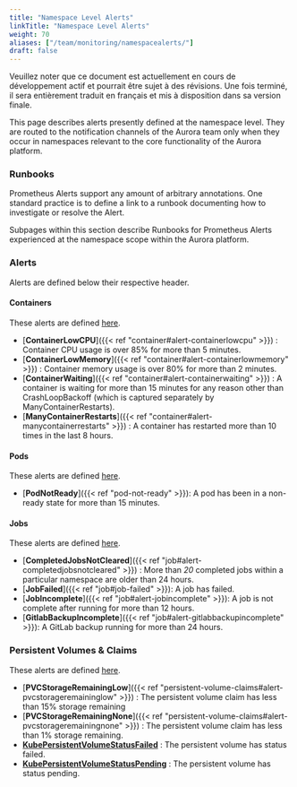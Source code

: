 ```yaml
---
title: "Namespace Level Alerts"
linkTitle: "Namespace Level Alerts"
weight: 70
aliases: ["/team/monitoring/namespacealerts/"]
draft: false
---
```


<gcds-alert alert-role="danger" container="full" heading="Avis de traduction" hide-close-btn="true" hide-role-icon="false" is-fixed="false" class="hydrated mb-400">
<gcds-text>Veuillez noter que ce document est actuellement en cours de développement actif et pourrait être sujet à des révisions. Une fois terminé, il sera entièrement traduit en français et mis à disposition dans sa version finale.</gcds-text>
</gcds-alert>

This page describes alerts presently defined at the namespace level. They are routed to the notification channels of the Aurora team only when they occur in namespaces relevant to the core functionality of the Aurora platform.

### Runbooks

Prometheus Alerts support any amount of arbitrary annotations. One standard practice is to define a link to a runbook documenting how to investigate or resolve the Alert.

Subpages within this section describe Runbooks for Prometheus Alerts experienced at the namespace scope within the Aurora platform.

### Alerts

Alerts are defined below their respective header.

#### Containers

These alerts are defined [here](https://github.com/gccloudone-aurora/aurora-platform-charts/tree/main/stable/aurora-platform/charts/aurora-core/conf/prometheus_rules/kube_prometheus_stack/container_alerts).

- [**ContainerLowCPU**]({{< ref "container#alert-containerlowcpu" >}}) : Container CPU usage is over 85% for more than 5 minutes.
- [**ContainerLowMemory**]({{< ref "container#alert-containerlowmemory" >}}) : Container memory usage is over 80% for more than 2 minutes.
- [**ContainerWaiting**]({{< ref "container#alert-containerwaiting" >}}) : A container is waiting for more than 15 minutes for any reason other than CrashLoopBackoff (which is captured separately by ManyContainerRestarts).
- [**ManyContainerRestarts**]({{< ref "container#alert-manycontainerrestarts" >}}) : A container has restarted more than 10 times in the last 8 hours.

#### Pods

These alerts are defined [here](https://github.com/gccloudone-aurora/aurora-platform-charts/tree/main/stable/aurora-platform/charts/aurora-core/conf/prometheus_rules/kube_prometheus_stack/pod_alerts).

- [**PodNotReady**]({{< ref "pod-not-ready" >}}): A pod has been in a non-ready state for more than 15 minutes.

#### Jobs

These alerts are defined [here](https://github.com/gccloudone-aurora/aurora-platform-charts/tree/main/stable/aurora-platform/charts/aurora-core/conf/prometheus_rules/kube_prometheus_stack/job_alerts).

- [**CompletedJobsNotCleared**]({{< ref "job#alert-completedjobsnotcleared" >}}) : More than *20* completed jobs within a particular namespace are older than 24 hours.
- [**JobFailed**]({{< ref "job#job-failed" >}}): A job has failed.
- [**JobIncomplete**]({{< ref "job#alert-jobincomplete" >}}): A job is not complete after running for more than 12 hours.
- [**GitlabBackupIncomplete**]({{< ref "job#alert-gitlabbackupincomplete" >}}): A GitLab backup running for more than 24 hours.

### Persistent Volumes & Claims

These alerts are defined [here](https://github.com/gccloudone-aurora/aurora-platform-charts/tree/main/stable/aurora-platform/charts/aurora-core/conf/prometheus_rules/kube_prometheus_stack/pvc_alerts).

- [**PVCStorageRemainingLow**]({{< ref "persistent-volume-claims#alert-pvcstorageremaininglow" >}}) : The persistent volume claim has less than 15% storage remaining
- [**PVCStorageRemainingNone**]({{< ref "persistent-volume-claims#alert-pvcstorageremainingnone" >}}) : The persistent volume claim has less than 1% storage remaining.
- [**KubePersistentVolumeStatusFailed**](https://runbooks.prometheus-operator.dev/runbooks/kubernetes/kubepersistentvolumeerrors/) : The persistent volume has status failed.
- [**KubePersistentVolumeStatusPending**](https://runbooks.prometheus-operator.dev/runbooks/kubernetes/kubepersistentvolumeerrors/) : The persistent volume has status pending.
